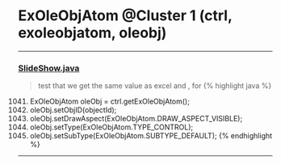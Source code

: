 # ExOleObjAtom @Cluster 1 (ctrl, exoleobjatom, oleobj)

***

### [SlideShow.java](https://searchcode.com/codesearch/view/97394959/)
> test that we get the same value as excel and , for 
{% highlight java %}
1041. ExOleObjAtom oleObj = ctrl.getExOleObjAtom();
1042. oleObj.setObjID(objectId);
1043. oleObj.setDrawAspect(ExOleObjAtom.DRAW_ASPECT_VISIBLE);
1044. oleObj.setType(ExOleObjAtom.TYPE_CONTROL);
1045. oleObj.setSubType(ExOleObjAtom.SUBTYPE_DEFAULT);
{% endhighlight %}

***

